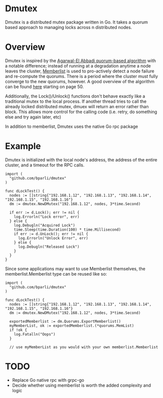 # Dmutex

Dmutex is a distributed mutex package written in Go.  It takes a quorum based approach to managing locks across n distributed nodes.

Overview
===============
Dmutex is inspired by the [Agarwal-El Abbadi quorum-based algorithm](http://www.dcc.fc.up.pt/~INES/aulas/1314/SDM/papers/FaultToleranceDMEagrawal.pdf) with a notable difference; instead of running at a degradation anytime a node leaves the cluster, [Memberlist](https://github.com/hashicorp/memberlist) is used to pro-actively detect a node failure and re-compute the quorums.  There is a period where the cluster must fully converge to the new quorums, however.  A good overview of the algorithm can be found [here](https://www.cs.uic.edu/~ajayk/Chapter9.pdf) starting on page 50.

Additionally, the Lock()/Unlock() functions don't behave exactly like a traditional mutex to the local process.  If another thread tries to call the already locked distributed mutex, dmuex will return an error rather than block.  This allows more control for the calling code (i.e. retry, do something else and try again later, etc)

In addition to memberlist, Dmutex uses the native Go rpc package

Example
===============
Dmutex is initialized with the local node's address, the address of the entire cluster, and a timeout for the RPC calls.

```
import (
  "github.com/bparli/dmutex"
)

func dLockTest() {
  nodes := []string{"192.168.1.12", "192.168.1.13", "192.168.1.14", "192.168.1.15", "192.168.1.16"}
  dm := dmutex.NewDMutex("192.168.1.12", nodes, 3*time.Second)

  if err := d.Lock(); err != nil {
    log.Errorln("Lock error", err)
  } else {
    log.Debugln("Acquired Lock")
    time.Sleep(time.Duration(100) * time.Millisecond)
    if err := d.UnLock(); err != nil {
      log.Errorln("Unlock Error", err)
    } else {
      log.Debugln("Released Lock")
    }
  }
}
```

Since some applications may want to use Memberlist themselves, the memberlist.Memberlist type can be reused like so:

```
import (
  "github.com/bparli/dmutex"
)

func dLockTest() {
  nodes := []string{"192.168.1.12", "192.168.1.13", "192.168.1.14", "192.168.1.15", "192.168.1.16"}
  dm := dmutex.NewDMutex("192.168.1.12", nodes, 3*time.Second)

  exportedMemberlist := dm.Quorums.ExportMemberlist()
  myMemberList, ok := exportedMemberlist.(*quorums.MemList)
  if !ok {
    log.Fatalln("Oops")
  }

  // use myMemberList as you would with your own memberlist.Memberlist
```

TODO
===========
* Replace Go native rpc with grpc-go
* Decide whether using memberlist is worth the added complexity and logic
